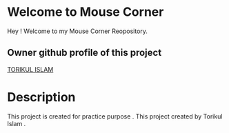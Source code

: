 # Welcome to Mouse Corner 
 
 Hey ! Welcome to my Mouse Corner Reopository. 


## Owner github profile of this project

 [TORIKUL ISLAM ](https://github.com/torikul00)

# Description
This project is created for practice purpose . This project created by Torikul Islam . 

